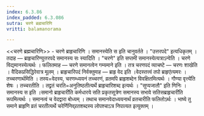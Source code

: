 ```yaml
---
index: 6.3.86
index_padded: 6.3.086
sutra: चरणे ब्रह्मचारिणि
vritti: balamanorama

---
```

<<चरणे ब्रह्मचारिणि>> - चरणे ब्राहृचारिणि । समानस्येति स इति चानुवर्तते । "उत्तरपदे" इत्यधिकृतम् । तदाह — ब्राहृचारिण्युत्तरपदे समानस्य सः स्यादिति । "चरणे" इति सप्तमी समानस्येत्यत्राऽन्वेति । चरणे विद्यमानस्येत्यर्थः । फलितमाह — चरणे समानत्वेन गम्यमाने इति । तत्र चरणपदं व्याचष्टे — चरणः शाखेति । वैदिकप्रसिद्धिरेवात्र मूलम् । ब्राहृचारिपदं निर्वक्तुमाह — ब्राहृ वेद इति ।वेदस्तत्त्वं तपो ब्राहृए॑त्यमरः । तच्चरणार्थमिति । तस्य=वेदस्य, चरणम्ध्ययनं तच्चरणं, व्रतमपि ब्राहृशब्देन विवक्षितमित्यर्थः । गौण्या वृत्त्ये॑ति शेषः । तच्चरतीति । तद्व्रतं चरति=अनुतिष्ठतीत्यर्थे ब्राहृचारिशब्द इत्यर्थः । "सुप्यजातौ" इति णिनिः । समानस्य स इति ।समानो ब्राहृचारी॑ति कर्मधारये सति प्रकृतसूत्रेण समानस्य सभावे सतिसब्राहृचारी॑ति रूपमित्यर्थः । समानत्वं च वेदद्वारा बोध्यम् । तथाच समानवेदाध्ययनार्थं व्रतचारीति फलितोऽर्थः । भाष्ये तु समाने ब्राहृणि व्रतं चरतीत्यर्थे चरेर्णिनिव्र्रतशब्दस्य लोपश्चाऽत्र निपात्यत इत्युक्तम् । 